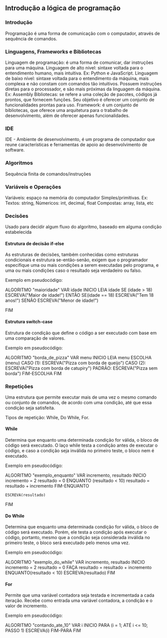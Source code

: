 ## Introdução a lógica de programação

### Introdução

Programação é uma forma de comunicação com o computador, através de sequência de comandos.

### Linguagens, Frameworks e Bibliotecas

Linguagem de programação: é uma forma de comunicar, dar instruções para uma máquina.
Linguagem de alto nível: sintaxe voltada para o entendimento humano, mais intuitiva. Ex: Python e JavaScript.
Linguagem de baixo nível: sintaxe voltada para o entendimento da máquina, mais complexa e não constam com comandos
tão intuitivos. Possuem instruções diretas para o processador, e são mais próximas da linguagem da máquina.
Ex: Assembly
Bibliotecas: se refere a uma coleção de pacotes, códigos já prontos, que fornecem funções. Seu objetivo é oferecer
um conjunto de funcionalidades prontas para uso.
Framework: é um conjunto de bibliotecas, que oferece uma arquitetura para o trabalho de desenvolvimento, além de
oferecer apenas funcionalidades.

### IDE

IDE - Ambiente de desenvolvimento, é um programa de computador que reune características e ferramentas de apoio
ao desenvolvimento de software.

### Algoritmos

Sequência finita de comandos/instruções

### Variáveis e Operações

Variáveis: espaço na memória do computador
Simples/primitivas. Ex: Textos: string, Númericos: int, decimal, float
Compostas: array, lista, etc

### Decisões

Usado para decidir algum fluxo do algoritmo, baseado em alguma condição estabelecida

#### Estrutura de decisão if-else

As estruturas de decisões, também conhecidas como estruturas condicionais e estrutura se-então-senão, 
exigem que o programador especifique uma ou mais condições a serem executadas pelo programa, e uma ou mais condições
caso o resultado seja verdadeiro ou falso.

Exemplo em pseudocódigo:

ALGORITMO "maioridade"
VAR idade
INICIO
	LEIA idade
	SE (idade > 18)
		ESCREVA("Maior de idade!")
	ENTÃO SE(idade == 18)
		ESCREVA("Tem 18 anos!")
	SENÃO
		ESCREVA("Menor de idade!")

FIM

#### Estrutura switch-case

Estrutura de condição que define o código a ser executado com base em uma comparação de valores.

Exemplo em pseudocódigo:

ALGORITMO "borda_de_pizza"
VAR menu
INICIO
	LEIA menu
	ESCOLHA (menu)
		CASO (1):
			ESCREVA("Pizza com borda de queijo")
		CASO (2):
			ESCREVA("Pizza com borda de catupiry")
		PADRÃO:
			ESCREVA("Pizza sem borda")
	FIM-ESCOLHA
FIM


### Repetições

Uma estrutura que permite executar mais de uma vez o mesmo comando ou conjunto de comandos, de acordo com uma
condição, até que essa condição seja satisfeita.

Tipos de repetição: While, Do While, For.

#### While

Determina que enquanto uma determinada condição for válida, o bloco de código será executado.
O laço while testa a condição antes de executar o código, e caso a condição seja inválida no primeiro teste,
o bloco nem é executado.

Exemplo em pseudocódigo:

ALGORITMO "exemplo_enquanto"
VAR incremento, resultado
INICIO
	incremento = 2
	resultado = 0
	ENQUANTO (resultado < 10)
		resultado = resultado + incremento
	FIM-ENQUANTO

	ESCREVA(resultado)
FIM

#### Do While

Determina que enquanto uma determinada condição for válida, o bloco de código será executado. Porém, ele testa a
condição após executar o código, portanto, mesmo que a condição seja considerada inválida no primeiro teste, o
bloco será executado pelo menos uma vez.

Exemplo em pseudocódigo:

ALGORITMO "exemplo_do_while"
VAR incremento, resultado
INICIO
	incremento = 2
	resultado = 0
	FAÇA
		resultado = resultado + incremento
	ENQUANTO(resultado < 10)
	ESCREVA(resultado)
FIM

#### For

Permite que uma variável contadora seja testada e incrementada a cada iteração.
Recebe como entrada uma variável contadora, a condição e o valor de incremento.

Exemplo em pseudocódigo:

ALGORITMO "contando_ate_10"
VAR i
INICIO
	PARA (i = 1; ATÉ i <= 10; PASSO 1)
		ESCREVA(i)
	FIM-PARA
FIM